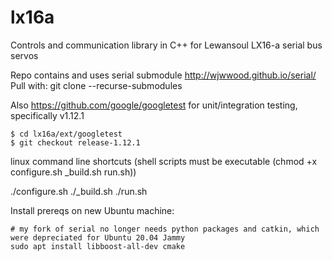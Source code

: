 # lx16a
Controls and communication library in C++ for Lewansoul LX16-a serial bus servos

Repo contains and uses serial submodule http://wjwwood.github.io/serial/
Pull with: git clone --recurse-submodules

Also https://github.com/google/googletest for unit/integration testing, specifically v1.12.1

```
$ cd lx16a/ext/googletest
$ git checkout release-1.12.1
```

linux command line shortcuts (shell scripts must be executable (chmod +x configure.sh _build.sh run.sh))

./configure.sh
./_build.sh
./run.sh

Install prereqs on new Ubuntu machine: 

```
# my fork of serial no longer needs python packages and catkin, which were depreciated for Ubuntu 20.04 Jammy
sudo apt install libboost-all-dev cmake
```
